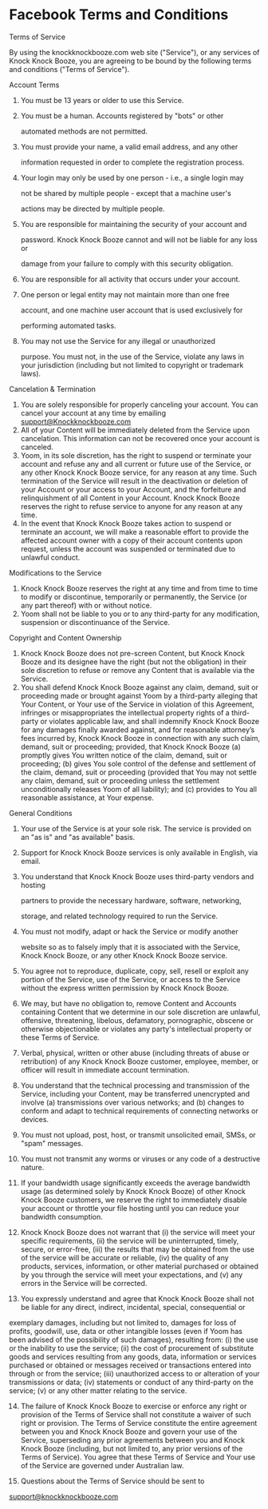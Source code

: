 # Facebook Terms and Conditions

Terms of Service

By using the knockknockbooze.com web site \("Service"\), or any services of Knock Knock Booze, you are agreeing to be bound by the following terms and conditions \("Terms of Service"\).

Account Terms

1. You must be 13 years or older to use this Service.
2. You must be a human. Accounts registered by "bots" or other

   automated methods are not permitted.

3. You must provide your name, a valid email address, and any other

   information requested in order to complete the registration process.

4. Your login may only be used by one person - i.e., a single login may

   not be shared by multiple people - except that a machine user's

   actions may be directed by multiple people.

5. You are responsible for maintaining the security of your account and

   password. Knock Knock Booze cannot and will not be liable for any loss or

   damage from your failure to comply with this security obligation.

6. You are responsible for all activity that occurs under your account.
7. One person or legal entity may not maintain more than one free

   account, and one machine user account that is used exclusively for

   performing automated tasks.

8. You may not use the Service for any illegal or unauthorized

   purpose. You must not, in the use of the Service, violate any laws in your jurisdiction \(including but not limited to copyright or trademark laws\).

Cancelation & Termination

1. You are solely responsible for properly canceling your account. You can cancel your account at any time by emailing support@Knockknockbooze.com
2. All of your Content will be immediately deleted from the Service upon cancelation. This information can not be recovered once your account is canceled.
3. Yoom, in its sole discretion, has the right to suspend or terminate your account and refuse any and all current or future use of the Service, or any other Knock Knock Booze service, for any reason at any time. Such termination of the Service will result in the deactivation or deletion of your Account or your access to your Account, and the forfeiture and relinquishment of all Content in your Account. Knock Knock Booze reserves the right to refuse service to anyone for any reason at any time.
4. In the event that Knock Knock Booze takes action to suspend or terminate an account, we will make a reasonable effort to provide the affected account owner with a copy of their account contents upon request, unless the account was suspended or terminated due to unlawful conduct.

Modifications to the Service

1. Knock Knock Booze reserves the right at any time and from time to time to modify or discontinue, temporarily or permanently, the Service \(or any part thereof\) with or without notice.
2. Yoom shall not be liable to you or to any third-party for any modification, suspension or discontinuance of the Service.

Copyright and Content Ownership

1. Knock Knock Booze does not pre-screen Content, but Knock Knock Booze and its designee have the right \(but not the obligation\) in their sole discretion to refuse or remove any Content that is available via the Service.
2. You shall defend Knock Knock Booze against any claim, demand, suit or proceeding made or brought against Yoom by a third-party alleging that Your Content, or Your use of the Service in violation of this Agreement, infringes or misappropriates the intellectual property rights of a third-party or violates applicable law, and shall indemnify Knock Knock Booze for any damages finally awarded against, and for reasonable attorney’s fees incurred by, Knock Knock Booze in connection with any such claim, demand, suit or proceeding; provided, that Knock Knock Booze \(a\) promptly gives You written notice of the claim, demand, suit or proceeding; \(b\) gives You sole control of the defense and settlement of the claim, demand, suit or proceeding \(provided that You may not settle any claim, demand, suit or proceeding unless the settlement unconditionally releases Yoom of all liability\); and \(c\) provides to You all reasonable assistance, at Your expense.

General Conditions

1. Your use of the Service is at your sole risk. The service is provided on an "as is" and "as available" basis.
2. Support for Knock Knock Booze services is only available in English, via email.
3. You understand that Knock Knock Booze uses third-party vendors and hosting

   partners to provide the necessary hardware, software, networking,

   storage, and related technology required to run the Service.

4. You must not modify, adapt or hack the Service or modify another

   website so as to falsely imply that it is associated with the Service, Knock Knock Booze, or any other Knock Knock Booze service.

5. You agree not to reproduce, duplicate, copy, sell, resell or exploit any portion of the Service, use of the Service, or access to the Service without the express written permission by Knock Knock Booze.
6. We may, but have no obligation to, remove Content and Accounts containing Content that we determine in our sole discretion are unlawful, offensive, threatening, libelous, defamatory, pornographic, obscene or otherwise objectionable or violates any party's intellectual property or these Terms of Service.
7. Verbal, physical, written or other abuse \(including threats of abuse or retribution\) of any Knock Knock Booze customer, employee, member, or officer will result in immediate account termination.
8. You understand that the technical processing and transmission of the Service, including your Content, may be transferred unencrypted and involve \(a\) transmissions over various networks; and \(b\) changes to conform and adapt to technical requirements of connecting networks or devices.
9. You must not upload, post, host, or transmit unsolicited email, SMSs, or "spam" messages.

10. You must not transmit any worms or viruses or any code of a destructive nature.

11. If your bandwidth usage significantly exceeds the average bandwidth usage \(as determined solely by Knock Knock Booze\) of other Knock Knock Booze customers, we reserve the right to immediately disable your account or throttle your file hosting until you can reduce your bandwidth consumption.

12. Knock Knock Booze does not warrant that \(i\) the service will meet your specific requirements, \(ii\) the service will be uninterrupted, timely, secure, or error-free, \(iii\) the results that may be obtained from the use of the service will be accurate or reliable, \(iv\) the quality of any products, services, information, or other material purchased or obtained by you through the service will meet your expectations, and \(v\) any errors in the Service will be corrected.

13. You expressly understand and agree that Knock Knock Booze shall not be liable for any direct, indirect, incidental, special, consequential or

exemplary damages, including but not limited to, damages for loss of profits, goodwill, use, data or other intangible losses \(even if Yoom has been advised of the possibility of such damages\), resulting from: \(i\) the use or the inability to use the service; \(ii\) the cost of procurement of substitute goods and services resulting from any goods, data, information or services purchased or obtained or messages received or transactions entered into through or from the service; \(iii\) unauthorized access to or alteration of your transmissions or data; \(iv\) statements or conduct of any third-party on the service; \(v\) or any other matter relating to the service.

14. The failure of Knock Knock Booze to exercise or enforce any right or provision of the Terms of Service shall not constitute a waiver of such right or provision. The Terms of Service constitute the entire agreement between you and Knock Knock Booze and govern your use of the Service, superseding any prior agreements between you and Knock Knock Booze \(including, but not limited to, any prior versions of the Terms of Service\). You agree that these Terms of Service and Your use of the Service are governed under Australian law.

15. Questions about the Terms of Service should be sent to

support@knockknockbooze.com

